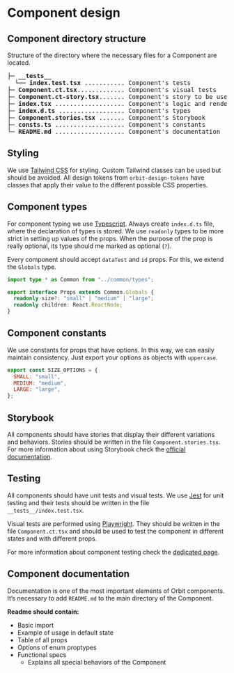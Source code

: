 # Component design

## Component directory structure

Structure of the directory where the necessary files for a Component are located.

<pre>
<strong>├─ __tests__</strong>
<strong>  └── index.test.tsx</strong> ........... Component's tests
<strong>├─ Component.ct.tsx</strong>............. Component's visual tests
<strong>├─ Component.ct-story.tsx</strong>....... Component's story to be used in visual tests
<strong>├─ index.tsx</strong> ................... Component's logic and rendering
<strong>├─ index.d.ts</strong> .................. Component's types
<strong>├─ Component.stories.tsx</strong> ....... Component's Storybook
<strong>├─ consts.ts</strong> ................... Component's constants
<strong>└─ README.md</strong> ................... Component's documentation
</pre>

## Styling

We use [Tailwind CSS](https://tailwindcss.com/) for styling. Custom Tailwind classes can be used but should be avoided. All design tokens from `orbit-design-tokens` have classes that apply their value to the different possible CSS properties.

## Component types

For component typing we use [Typescript](https://www.typescriptlang.org/). Always create `index.d.ts` file, where the declaration of types is stored. We use `readonly` types to be more strict in setting up values of the props. When the purpose of the prop is really optional, its type should me marked as optional (`?`).

Every component should accept `dataTest` and `id` props. For this, we extend the `Globals` type.

```ts
import type * as Common from "../common/types";

export interface Props extends Common.Globals {
  readonly size?: "small" | "medium" | "large";
  readonly children: React.ReactNode;
}
```

## Component constants

We use constants for props that have options. In this way, we can easily maintain consistency. Just export your options as objects with `uppercase`.

```jsx
export const SIZE_OPTIONS = {
  SMALL: "small",
  MEDIUM: "medium",
  LARGE: "large",
};
```

## Storybook

All components should have stories that display their different variations and behaviors.
Stories should be written in the file `Component.stories.tsx`.
For more information about using Storybook check the [official documentation](https://storybook.js.org/basics/guide-react/).

## Testing

All components should have unit tests and visual tests. We use [Jest](https://jestjs.io/) for unit testing and their tests should be written in the file `__tests__/index.test.tsx`.

Visual tests are performed using [Playwright](https://playwright.dev/). They should be written in the file `Component.ct.tsx` and should be used to test the component in different states and with different props.

For more information about component testing check the [dedicated page](./testing-conventions.md).

## Component documentation

Documentation is one of the most important elements of Orbit components. It’s necessary to add `README.md` to the main directory of the Component.

**Readme should contain:**

- Basic import
- Example of usage in default state
- Table of all props
- Options of enum proptypes
- Functional specs
  - Explains all special behaviors of the Component
